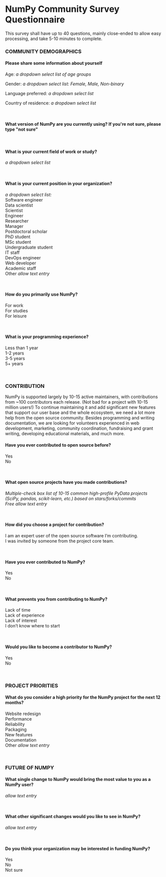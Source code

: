 <h1>NumPy Community Survey Questionnaire</h1>
<p>This survey shall have up to 40 questions, mainly close-ended to allow easy processing, and take 5-10 minutes to complete.</p>

<h3>COMMUNITY DEMOGRAPHICS</h3>
<h4>Please share some information about yourself</h4> 
<p>Age: <i>a dropdown select list of age groups</i></p>
<p>Gender: <i>a dropdown select list: Female, Male, Non-binary</i></p>
<p>Language preferred: <i>a dropdown select list</i></p>
<p>Country of residence: <i>a dropdown select list</i></p>
<br>
<h4>What version of NumPy are you currently using? If you're not sure, please type "not sure"</h4>
<br> 
<h4>What is your current field of work or study?</h4>
<p><i>a dropdown select list</i></p>
<br>
<h4>What is your current position in your organization?</h4> 
<p><i>a dropdown select list:</i>
<br>Software engineer
<br>Data scientist
<br>Scientist
<br>Engineer
<br>Researcher
<br>Manager
<br>Postdoctoral scholar
<br>PhD student
<br>MSc student
<br>Undergraduate student
<br>IT staff
<br>DevOps engineer
<br>Web developer
<br>Academic staff
<br>Other <i>allow text entry</i></p>
 
<br>
<h4>How do you primarily use NumPy?</h4>
<p>For work
<br>For studies
<br>For leisure</p>
<br>
<h4>What is your programming experience?</h4> 
<p>Less than 1 year
<br>1-2 years
<br>3-5 years
<br>5+ years</p>
<br>
<h3>CONTRIBUTION</h3>
<p>NumPy is supported largely by 10-15 active maintainers, with contributions from ~100 contributors each release. (Not bad for a project with 10-15 million users!) To continue maintaining it and add significant new features that support our user base and the whole ecosystem, we need a lot more help from the open source community. Besides programming and writing documentation, we are looking for volunteers experienced in web development, marketing, community coordination, fundraising and grant writing, developing educational materials, and much more.</p>
<h4>Have you ever contributed to open source before?</h4>
<p>Yes
<br>No</p>
<br>
<h4>What open source projects have you made contributions?</h4>
<p><i>Multiple-check box list of 10-15 common high-profile PyData projects (SciPy, pandas, scikit-learn, etc.) based on stars/forks/commits</i>
<br><i>Free allow text entry</i></p>
<br>
<h4>How did you choose a project for contribution?</h4>
<p>I am an expert user of the open source software I’m contributing.
<br>I was invited by someone from the project core team.</p>
<br>
<h4>Have you ever contributed to NumPy?</h4>
<p>Yes 
<br>No</p>
<br>
<h4>What prevents you from contributing to NumPy?</h4>
<p>Lack of time
<br>Lack of experience
<br>Lack of interest
<br>I don’t know where to start</p>
<br>
<h4>Would you like to become a contributor to NumPy?</h4>
<p>Yes
<br>No</p>
<br>
<h3>PROJECT PRIORITIES</h3>
<h4>What do you consider a high priority for the NumPy project for the next 12 months?</h4>
<p>Website redesign
<br>Performance
<br>Reliability
<br>Packaging
<br>New features
<br>Documentation
<br>Other <i>allow text entry</i></p>
<br>
<h3>FUTURE OF NUMPY</h3>
<h4>What single change to NumPy would bring the most value to you as a NumPy user?</h4>
<p><i>allow text entry</i></p>
<br>
<h4>What other significant changes would you like to see in NumPy?</h4>
<p><i>allow text entry</i></p>
<br>
<h4>Do you think your organization may be interested in funding NumPy?</h4>
<p>Yes
<br>No
<br>Not sure</p>

